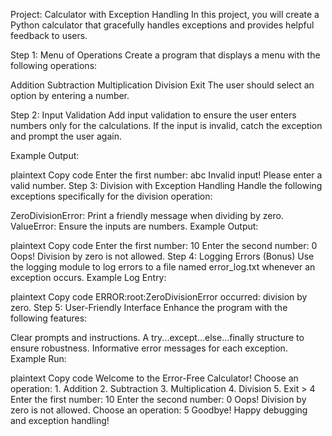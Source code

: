 Project: Calculator with Exception Handling
In this project, you will create a Python calculator that gracefully handles exceptions and provides helpful feedback to users.

Step 1: Menu of Operations
Create a program that displays a menu with the following operations:

Addition
Subtraction
Multiplication
Division
Exit
The user should select an option by entering a number.

Step 2: Input Validation
Add input validation to ensure the user enters numbers only for the calculations. If the input is invalid, catch the exception and prompt the user again.

Example Output:

plaintext
Copy code
Enter the first number: abc Invalid input! Please enter a valid number.
Step 3: Division with Exception Handling
Handle the following exceptions specifically for the division operation:

ZeroDivisionError: Print a friendly message when dividing by zero.
ValueError: Ensure the inputs are numbers.
Example Output:

plaintext
Copy code
Enter the first number: 10 Enter the second number: 0 Oops! Division by zero is not allowed.
Step 4: Logging Errors (Bonus)
Use the logging module to log errors to a file named error_log.txt whenever an exception occurs.
Example Log Entry:

plaintext
Copy code
ERROR:root:ZeroDivisionError occurred: division by zero.
Step 5: User-Friendly Interface
Enhance the program with the following features:

Clear prompts and instructions.
A try...except...else...finally structure to ensure robustness.
Informative error messages for each exception.
Example Run:

plaintext
Copy code
Welcome to the Error-Free Calculator! Choose an operation: 1. Addition 2. Subtraction 3. Multiplication 4. Division 5. Exit > 4 Enter the first number: 10 Enter the second number: 0 Oops! Division by zero is not allowed. Choose an operation: 5 Goodbye!
Happy debugging and exception handling!